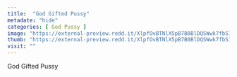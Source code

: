```yaml
---
title:  "God Gifted Pussy"
metadate: "hide"
categories: [ God Pussy ]
image: "https://external-preview.redd.it/XlpfOvBTNlX5pB7B0BlDQSWwk7fbS1v2PIBXEMvgVKM.jpg?auto=webp&s=41c5d1d857b2234aba733e0ad93d980315177a1f"
thumb: "https://external-preview.redd.it/XlpfOvBTNlX5pB7B0BlDQSWwk7fbS1v2PIBXEMvgVKM.jpg?width=640&crop=smart&auto=webp&s=b3bab812db4fe074cd0c2a4e4375e916bc28b300"
visit: ""
---
```

God Gifted Pussy
